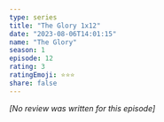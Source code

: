 ```yaml
---
type: series
title: "The Glory 1x12"
date: "2023-08-06T14:01:15"
name: "The Glory"
season: 1
episode: 12
rating: 3
ratingEmoji: ⭐️⭐️⭐️
share: false
---
```


_[No review was written for this episode]_
